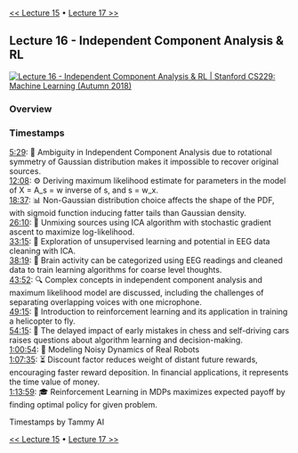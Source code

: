 [<< Lecture 15](lecture_15.md) • [Lecture 17 >>](lecture_17.md)
## Lecture 16 - Independent Component Analysis & RL

[![Lecture 16 - Independent Component Analysis & RL | Stanford CS229: Machine Learning (Autumn 2018)](https://markdown-videos-api.jorgenkh.no/url?url=https%3A%2F%2Fwww.youtube.com%2Fwatch%3Fv%3DYQA9lLdLig8%26list%3DPLoROMvodv4rMiGQp3WXShtMGgzqpfVfbU%26index%3D16)](https://www.youtube.com/watch?v=YQA9lLdLig8&list=PLoROMvodv4rMiGQp3WXShtMGgzqpfVfbU&index=16)

### Overview

### Timestamps
  
[5:29](https://youtu.be/YQA9lLdLig8?si=nHUlzyfvjJTwbvVV&t=329): 🔀 Ambiguity in Independent Component Analysis due to rotational symmetry of Gaussian distribution makes it impossible to recover original sources.  
[12:08](https://youtu.be/YQA9lLdLig8?si=nHUlzyfvjJTwbvVV&t=728): ⚙️ Deriving maximum likelihood estimate for parameters in the model of X = A_s = w inverse of s, and s = w_x.  
[18:37](https://youtu.be/YQA9lLdLig8?si=nHUlzyfvjJTwbvVV&t=1117): 📊 Non-Gaussian distribution choice affects the shape of the PDF, with sigmoid function inducing fatter tails than Gaussian density.  
[26:10](https://youtu.be/YQA9lLdLig8?si=nHUlzyfvjJTwbvVV&t=1570): 🔑 Unmixing sources using ICA algorithm with stochastic gradient ascent to maximize log-likelihood.  
[33:15](https://youtu.be/YQA9lLdLig8?si=nHUlzyfvjJTwbvVV&t=1995): 🧠 Exploration of unsupervised learning and potential in EEG data cleaning with ICA.  
[38:19](https://youtu.be/YQA9lLdLig8?si=nHUlzyfvjJTwbvVV&t=2299): 🧠 Brain activity can be categorized using EEG readings and cleaned data to train learning algorithms for coarse level thoughts.  
[43:52](https://youtu.be/YQA9lLdLig8?si=nHUlzyfvjJTwbvVV&t=2632): 🔍 Complex concepts in independent component analysis and maximum likelihood model are discussed, including the challenges of separating overlapping voices with one microphone.  
[49:15](https://youtu.be/YQA9lLdLig8?si=nHUlzyfvjJTwbvVV&t=2955): 🤖 Introduction to reinforcement learning and its application in training a helicopter to fly.  
[54:15](https://youtu.be/YQA9lLdLig8?si=nHUlzyfvjJTwbvVV&t=3255): 🎲 The delayed impact of early mistakes in chess and self-driving cars raises questions about algorithm learning and decision-making.  
[1:00:54](https://youtu.be/YQA9lLdLig8?si=nHUlzyfvjJTwbvVV&t=3654): 🤖 Modeling Noisy Dynamics of Real Robots  
[1:07:35](https://youtu.be/YQA9lLdLig8?si=nHUlzyfvjJTwbvVV&t=4055): ⏳ Discount factor reduces weight of distant future rewards, encouraging faster reward deposition. In financial applications, it represents the time value of money.  
[1:13:59](https://youtu.be/YQA9lLdLig8?si=nHUlzyfvjJTwbvVV&t=4439): 🎓 Reinforcement Learning in MDPs maximizes expected payoff by finding optimal policy for given problem.  

Timestamps by Tammy AI

[<< Lecture 15](lecture_15.md) • [Lecture 17 >>](lecture_17.md)